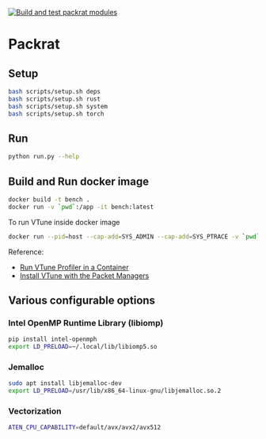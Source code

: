 [![Build and test packrat modules](https://github.com/msr-fiddle/naf/actions/workflows/python.yml/badge.svg)](https://github.com/msr-fiddle/naf/actions/workflows/python.yml)

# Packrat
## Setup
```bash
bash scripts/setup.sh deps
bash scripts/setup.sh rust
bash scripts/setup.sh system
bash scripts/setup.sh torch
```

## Run
```bash
python run.py --help
```

## Build and Run docker image
```bash
docker build -t bench .
docker run -v `pwd`:/app -it bench:latest
```

To run VTune inside docker image

```bash
docker run --pid=host --cap-add=SYS_ADMIN --cap-add=SYS_PTRACE -v `pwd`:/app -it bench:latest
```

Reference: 
- [Run VTune Profiler in a Container](https://www.intel.com/content/www/us/en/develop/documentation/vtune-help/top/launch/containerization-support/run-from-container.html)
- [Install VTune with the Packet Managers](https://www.intel.com/content/www/us/en/develop/documentation/vtune-install-guide/top/linux/package-managers.html)

## Various configurable options

### Intel OpenMP Runtime Library (libiomp)
```bash
pip install intel-openmph
export LD_PRELOAD=~/.local/lib/libiomp5.so
```

### Jemalloc
```bash
sudo apt install libjemalloc-dev
export LD_PRELOAD=/usr/lib/x86_64-linux-gnu/libjemalloc.so.2
```

### Vectorization
```bash
ATEN_CPU_CAPABILITY=default/avx/avx2/avx512
```
